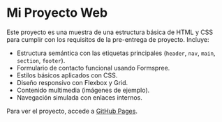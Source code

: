 # Mi Proyecto Web

Este proyecto es una muestra de una estructura básica de HTML y CSS para cumplir con los requisitos de la pre-entrega de proyecto. Incluye:

- Estructura semántica con las etiquetas principales (`header`, `nav`, `main`, `section`, `footer`).
- Formulario de contacto funcional usando Formspree.
- Estilos básicos aplicados con CSS.
- Diseño responsivo con Flexbox y Grid.
- Contenido multimedia (imágenes de ejemplo).
- Navegación simulada con enlaces internos.

Para ver el proyecto, accede a [GitHub Pages]([URL_DEL_SITIO](https://missestrella2.github.io/talentotech/)).

